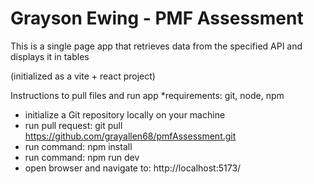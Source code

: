 # Grayson Ewing - PMF Assessment

This is a single page app that retrieves data from the specified API and displays it in tables

(initialized as a vite + react project)

Instructions to pull files and run app
*requirements: git, node, npm
 - initialize a Git repository locally on your machine
 - run pull request: git pull https://github.com/grayallen68/pmfAssessment.git
 - run command: npm install
 - run command: npm run dev
 - open browser and navigate to: http://localhost:5173/




